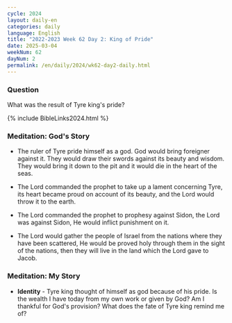 ```yaml
---
cycle: 2024
layout: daily-en
categories: daily
language: English
title: "2022-2023 Week 62 Day 2: King of Pride"
date: 2025-03-04
weekNum: 62
dayNum: 2
permalink: /en/daily/2024/wk62-day2-daily.html
---
```


### Question     
What was the result of Tyre king's pride?

{% include BibleLinks2024.html %}

### Meditation: God's Story   
+ The ruler of Tyre pride himself as a god. God would bring foreigner against it. They would draw their swords against its beauty and wisdom. They would bring it down to the pit and it would die in the heart of the seas. 

+ The Lord commanded the prophet to take up a lament concerning Tyre, its heart became proud on account of its beauty, and the Lord would throw it to the earth. 

+ The Lord commanded the prophet to prophesy against Sidon, the Lord was against Sidon, He would inflict punishment on it. 

+ The Lord would gather the people of Israel from the nations where they have been scattered, He would be proved holy through them in the sight of the nations, then they will live in the land which the Lord gave to Jacob. 

### Meditation: My Story   
+ **Identity** - Tyre king thought of himself as god because of his pride. Is the wealth I have today from my own work or given by God? Am I thankful for God's provision? What does the fate of Tyre king remind me of? 
